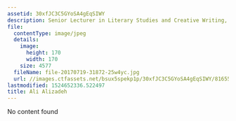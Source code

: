 ```yaml
---
assetid: 30xfJC3C5GYoSA4gEqSIWY
description: Senior Lecturer in Literary Studies and Creative Writing, Monash University
file:
  contentType: image/jpeg
  details:
    image:
      height: 170
      width: 170
    size: 4577
  fileName: file-20170719-31872-25w4yc.jpg
  url: //images.ctfassets.net/bsux5spekp1p/30xfJC3C5GYoSA4gEqSIWY/81655fd0bd7cde75c3ad3f442124937e/file-20170719-31872-25w4yc.jpg
lastmodified: 1524652336.522497
title: Ali Alizadeh
---
```

No content found